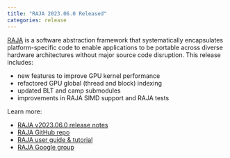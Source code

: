 ```yaml
---
title: "RAJA 2023.06.0 Released"
categories: release
---
```


[RAJA](https://github.com/LLNL/raja) is a software abstraction framework that systematically encapsulates platform-specific code to enable applications to be portable across diverse hardware architectures without major source code disruption. This release includes:

- new features to improve GPU kernel performance
- refactored GPU global (thread and block) indexing
- updated BLT and camp submodules
- improvements in RAJA SIMD support and RAJA tests

Learn more:

- [RAJA v2023.06.0 release notes](https://github.com/LLNL/RAJA/releases/tag/v2023.06.0)
- [RAJA GitHub repo](https://github.com/LLNL/raja)
- [RAJA user guide & tutorial](https://raja.readthedocs.io/en/main/)
- [RAJA Google group](https://groups.google.com/forum/#!forum/raja-users)
